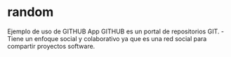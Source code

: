 # random
Ejemplo de uso de GITHUB App 
GITHUB es un portal de repositorios GIT.
-Tiene un enfoque social y colaborativo ya que es una red social para compartir proyectos software.

